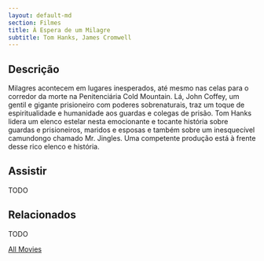 ```yaml
---
layout: default-md
section: Filmes
title: À Espera de um Milagre
subtitle: Tom Hanks, James Cromwell
---
```


## Descrição
Milagres acontecem em lugares inesperados, até mesmo nas celas para o corredor da morte na Penitenciária Cold Mountain. Lá, John Coffey, um gentil e gigante prisioneiro com poderes sobrenaturais, traz um toque de espiritualidade e humanidade aos guardas e colegas de prisão. Tom Hanks lidera um elenco estelar nesta emocionante e tocante história sobre guardas e prisioneiros, maridos e esposas e também sobre um inesquecível camundongo chamado Mr. Jingles. Uma competente produção está à frente desse rico elenco e história.


## Assistir
TODO

## Relacionados
TODO


<a href="/movies" class="button">All Movies</a>